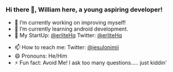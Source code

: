 ### Hi there 👋, William here, a young aspiring developer!


- 🔭 I’m currently working on improving myself!
- 🌱 I’m currently learning android development.
- 🌱 My StartUp: <a href="https://www.github.com/erliteHq">@erliteHq</a> Twitter: <a href="https://www.twiiter.com/erliteHq">@erliteHq</a> 
<!--- - 👯 I’m looking to collaborate on ...-->
<!---- 🤔 I’m looking for help with ...-->
<!--- 💬 Ask me about ...-->
- 📫 How to reach me: Twitter: <a href="https://www.twitter.com/jesulonimii">@jesulonimii</a>
- 😄 Pronouns: He/Him
- ⚡ Fun fact: Avoid Me! I ask too many questions..... just kiddin'

